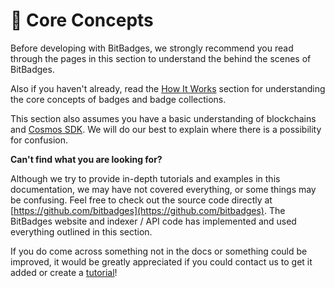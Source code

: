 # 🧠 Core Concepts

Before developing with BitBadges, we strongly recommend you read through the pages in this section to understand the behind the scenes of BitBadges.

Also if you haven't already, read the [How It Works](../../overview/how-it-works/) section for understanding the core concepts of badges and badge collections.&#x20;

This section also assumes you have a basic understanding of blockchains and [Cosmos SDK](https://docs.cosmos.network/main). We will do our best to explain where there is a possibility for confusion.



**Can't find what you are looking for?**

Although we try to provide in-depth tutorials and examples in this documentation, we may have not covered everything, or some things may be confusing. Feel free to check out the source code directly at [https://github.com/bitbadges](https://github.com/bitbadges). The BitBadges website and indexer / API code has implemented and used everything outlined in this section.&#x20;

If you do come across something not in the docs or something could be improved, it would be greatly appreciated if you could contact us to get it added or create a [tutorial](../tutorials.md)!
